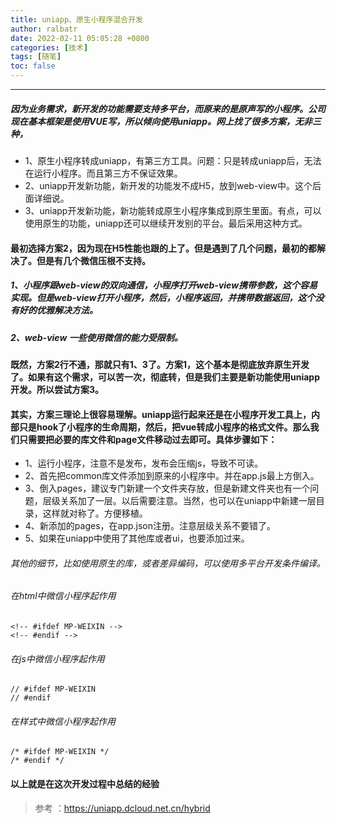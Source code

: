 ```yaml
---
title: uniapp、原生小程序混合开发
author: ralbatr
date: 2022-02-11 05:05:28 +0800
categories: [技术]
tags: [随笔]
toc: false
---
```


----
##### 因为业务需求，新开发的功能需要支持多平台，而原来的是原声写的小程序。公司现在基本框架是使用VUE写，所以倾向使用uniapp。网上找了很多方案，无非三种，
-   1、原生小程序转成uniapp，有第三方工具。问题：只是转成uniapp后，无法在运行小程序。而且第三方不保证效果。
-   2、uniapp开发新功能，新开发的功能发不成H5，放到web-view中。这个后面详细说。
-   3、uniapp开发新功能，新功能转成原生小程序集成到原生里面。有点，可以使用原生的功能，uniapp还可以继续开发别的平台。最后采用这种方式。

#### 最初选择方案2，因为现在H5性能也跟的上了。但是遇到了几个问题，最初的都解决了。但是有几个微信压根不支持。
##### 1、小程序跟web-view的双向通信，小程序打开web-view携带参数，这个容易实现。但是web-view打开小程序，然后，小程序返回，并携带数据返回，这个没有好的优雅解决方法。
##### 2、web-view 一些使用微信的能力受限制。
#### 既然，方案2行不通，那就只有1、3了。方案1，这个基本是彻底放弃原生开发了。如果有这个需求，可以苦一次，彻底转，但是我们主要是新功能使用uniapp开发。所以尝试方案3。

#### 其实，方案三理论上很容易理解。uniapp运行起来还是在小程序开发工具上，内部只是hook了小程序的生命周期，然后，把vue转成小程序的格式文件。那么我们只需要把必要的库文件和page文件移动过去即可。具体步骤如下：

- 1、运行小程序，注意不是发布，发布会压缩js，导致不可读。
- 2、首先把common库文件添加到原来的小程序中。并在app.js最上方倒入。
- 3、倒入pages，建议专门新建一个文件夹存放，但是新建文件夹也有一个问题，层级关系加了一层。以后需要注意。当然，也可以在uniapp中新建一层目录，这样就对称了。方便移植。
- 4、新添加的pages，在app.json注册。注意层级关系不要错了。
- 5、如果在uniapp中使用了其他库或者ui，也要添加过来。
###### 其他的细节，比如使用原生的库，或者差异编码，可以使用多平台开发条件编译。

###### 在html中微信小程序起作用
```
<!-- #ifdef MP-WEIXIN -->
<!-- #endif -->
```

###### 在js中微信小程序起作用
~~~
// #ifdef MP-WEIXIN
// #endif
~~~


###### 在样式中微信小程序起作用
~~~
/* #ifdef MP-WEIXIN */
/* #endif */
~~~

#### 以上就是在这次开发过程中总结的经验




> 参考 ：https://uniapp.dcloud.net.cn/hybrid   
